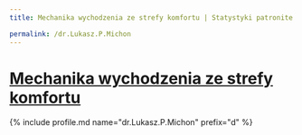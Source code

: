 ```yaml
---
title: Mechanika wychodzenia ze strefy komfortu | Statystyki patronite.pl | Patromierz

permalink: /dr.Lukasz.P.Michon
---
```


# [Mechanika wychodzenia ze strefy komfortu](https://patronite.pl/dr.Lukasz.P.Michon)

{% include profile.md name="dr.Lukasz.P.Michon" prefix="d" %}
